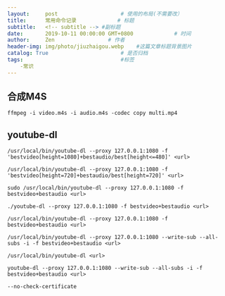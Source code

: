 ```yaml
---
layout:     post                    # 使用的布局(不需要改）
title:      常用命令记录             # 标题
subtitle:   <!-- subtitle --> #副标题
date:       2019-10-11 00:00:00 GMT+0800             # 时间
author:     Zen                 # 作者
header-img: img/photo/jiuzhaigou.webp    #这篇文章标题背景图片
catalog: True                       # 是否归档
tags:                               #标签
    -常识
---
```


## 合成M4S
`ffmpeg -i video.m4s -i audio.m4s -codec copy multi.mp4`

## youtube-dl

`/usr/local/bin/youtube-dl --proxy 127.0.0.1:1080 -f 'bestvideo[height=1080]+bestaudio/best[height<=480]' <url>`

`/usr/local/bin/youtube-dl --proxy 127.0.0.1:1080 -f 'bestvideo[height=720]+bestaudio/best[height=720]' <url>`

`sudo /usr/local/bin/youtube-dl --proxy 127.0.0.1:1080 -f bestvideo+bestaudio <url>`

`./youtube-dl --proxy 127.0.0.1:1080 -f bestvideo+bestaudio <url>`

`/usr/local/bin/youtube-dl --proxy 127.0.0.1:1080 -f bestvideo+bestaudio <url>`

`/usr/local/bin/youtube-dl --proxy 127.0.0.1:1080 --write-sub --all-subs -i -f bestvideo+bestaudio <url>`

`/usr/local/bin/youtube-dl <url>`

`youtube-dl --proxy 127.0.0.1:1080 --write-sub --all-subs -i -f bestvideo+bestaudio <url>`

`--no-check-certificate`
